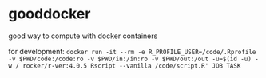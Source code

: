 # gooddocker
good way to compute with docker containers

for development:
`docker run -it --rm -e R_PROFILE_USER=/code/.Rprofile -v $PWD/code:/code:ro -v $PWD/in:/in:ro -v $PWD/out:/out -u=$(id -u) -w / rocker/r-ver:4.0.5 Rscript --vanilla /code/script.R' JOB TASK`
